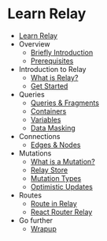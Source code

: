 Learn Relay 
=============

* [Learn Relay](overview/cover.md)
* Overview
  * [Briefly Introduction](overview/intro.md)
  * [Prerequisites](overview/prerequisites.md)
* Introduction to Relay
  * [What is Relay?](introduction/what-is-relay.md)
  * [Get Started](introduction/get-started.md)
* Queries
  * [Queries & Fragments](queries/queries-fragments.md)
  * [Containers](queries/containers.md)
  * [Variables](queries/variables.md)
  * [Data Masking](queries/data-masking.md)
* Connections
  * [Edges & Nodes](connections/edges-nodes.md)
* Mutations
  * [What is a Mutation?](mutations/what-is-a-mutation.md)
  * [Relay Store](mutations/relay-store.md)
  * [Mutation Types](mutations/mutation-types.md)
  * [Optimistic Updates](mutations/optimistic-updates.md)
* Routes
  * [Route in Relay](routes/route-in-relay.md)
  * [React Router Relay](routes/react-router-relay.md)
* Go further
  * [Wrapup](go-further/wrapup.md)
